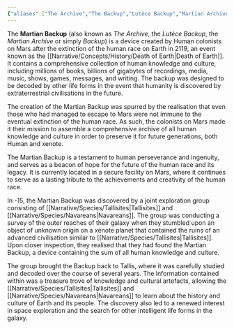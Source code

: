 ```yaml
---
{"aliases":["The Archive","The Backup","Lutèce Backup","Martian Archive"],"tags":null,"dg-publish":true,"permalink":"/narrative/concepts/history/martian-backup/","dgPassFrontmatter":true}
---
```



The **Martian Backup** (also known as *The Archive*, the *Lutèce Backup*, the *Martian Archive* or simply *Backup*) is a device created by Human colonists on Mars after the extinction of the human race on Earth in 2119, an event known as the [[Narrative/Concepts/History/Death of Earth\|Death of Earth]]. It contains a comprehensive collection of human knowledge and culture, including millions of books, billions of gigabytes of recordings, media, music, shows, games, messages, and writing. The backup was designed to be decoded by other life forms in the event that humanity is discovered by extraterrestrial civilisations in the future.

The creation of the Martian Backup was spurred by the realisation that even those who had managed to escape to Mars were not immune to the eventual extinction of the human race. As such, the colonists on Mars made it their mission to assemble a comprehensive archive of all human knowledge and culture in order to preserve it for future generations, both Human and xenote.

The Martian Backup is a testament to human perseverance and ingenuity, and serves as a beacon of hope for the future of the human race and its legacy. It is currently located in a secure facility on Mars, where it continues to serve as a lasting tribute to the achievements and creativity of the human race.

In -15, the Martian Backup was discovered by a joint exploration group consisting of [[Narrative/Species/Tallisites\|Tallisites]] and [[Narrative/Species/Navareans\|Navareans]]. The group was conducting a survey of the outer reaches of their galaxy when they stumbled upon an object of unknown origin on a xenote planet that contained the ruins of an advanced civilisation similar to [[Narrative/Species/Tallisites\|Tallisites]]. Upon closer inspection, they realised that they had found the Martian Backup, a device containing the sum of all human knowledge and culture.

The group brought the Backup back to Tallis, where it was carefully studied and decoded over the course of several years. The information contained within was a treasure trove of knowledge and cultural artefacts, allowing the [[Narrative/Species/Tallisites\|Tallisites]] and [[Narrative/Species/Navareans\|Navareans]] to learn about the history and culture of Earth and its people. The discovery also led to a renewed interest in space exploration and the search for other intelligent life forms in the galaxy.